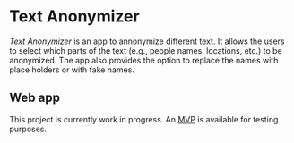 # Text Anonymizer
*Text Anonymizer* is an app to annonymize different text. It allows the users to select which parts of the text (e.g., people names, locations, etc.) to be anonymized. The app also provides the option to replace the names with place holders or with fake names.

## Web app
This project is currently work in progress. An [MVP](https://text-anonymizer.herokuapp.com/) is available for testing purposes.

